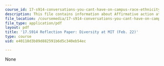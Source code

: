 ```yaml
---
course_id: 17-s914-conversations-you-cant-have-on-campus-race-ethnicity-gender-and-identity-spring-2012
description: This file contains information about Affirmative action at MIT.
file_location: /coursemedia/17-s914-conversations-you-cant-have-on-campus-race-ethnicity-gender-and-identity-spring-2012/e40110d3b89d882591b6d5c340eb54ec_MIT17_S914S12_aa3.pdf
file_type: application/pdf
layout: pdf
title: '17.S914 Reflection Paper: Diversity at MIT (Feb. 22)'
type: course
uid: e40110d3b89d882591b6d5c340eb54ec

---
```

None